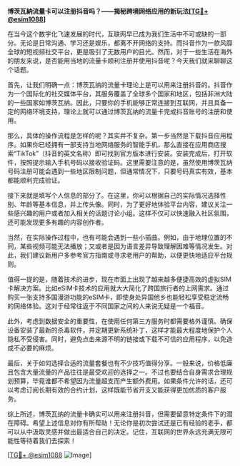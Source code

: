 **博茨瓦納流量卡可以注册抖音吗？——揭秘跨境网络应用的新玩法[[TG💪+ @esim1088](https://t.me/s/esim1088)]**

在当今这个数字化飞速发展的时代，互联网早已成为我们生活中不可或缺的一部分。无论是日常沟通、学习还是娱乐，都离不开网络的支持。而抖音作为一款风靡全球的短视频社交平台，更是吸引了无数用户的目光。然而，对于一些生活在海外的朋友来说，是否能用当地的流量卡顺利注册并使用抖音呢？今天我们就来聊聊这个话题。

首先，让我们明确一点：博茨瓦纳的流量卡理论上是可以用来注册抖音的。抖音作为一个国际化的社交媒体平台，其服务覆盖了全球多个国家和地区，包括非洲大陆的一些国家如博茨瓦纳。因此，只要你的手机能够正常连接到互联网，并且具备一定的网络环境支持，理论上就可以通过博茨瓦纳的流量卡完成抖音账号的注册和使用。

那么，具体的操作流程是怎样的呢？其实并不复杂。第一步当然是下载抖音应用程序。如果你已经拥有一部支持当地网络服务的智能手机，那么直接在应用商店搜索“TikTok”（抖音的英文名称）即可找到官方版本进行安装。安装完成后，打开软件，按照提示输入手机号码以接收验证码。这里需要注意的是，虽然使用博茨瓦纳号码注册可能会遇到一些地区限制问题，但通常情况下，只要号码真实有效，基本都能顺利完成验证。

接下来就是填写个人信息的部分了。在这里，你可以根据自己的实际情况选择性别、年龄等基本信息，并上传头像。同时，为了更好地体验平台内容，建议关注一些感兴趣的用户或者加入相关的话题讨论小组。这样不仅可以快速融入社区氛围，还可能发现更多有趣的内容创作者。

当然，在实际操作过程中，也有可能会遇到一些小插曲。例如，由于地理位置的不同，某些视频可能无法播放；又或者是因为语言差异导致理解困难等情况发生。对此，我们建议新用户多参考官方指南或寻求老用户的帮助，以便更快地适应平台规则。

值得一提的是，随着技术的进步，现在市面上出现了越来越多便捷高效的虚拟SIM卡解决方案。比如eSIM卡技术的应用就大大简化了跨国旅行者的上网需求。通过购买一张支持多国漫游功能的eSIM卡，即使身处异国他乡也能轻松享受稳定流畅的网络体验。这对于经常往返于不同国家之间的人来说无疑是一个福音。

此外，考虑到数据安全的重要性，在使用任何第三方服务时都需要格外谨慎。确保设备安装了最新的杀毒软件，并定期更新系统补丁，这样才能最大程度地保护个人隐私不受侵害。同时，避免点击来源不明的链接或下载不可信的应用程序，以免造成不必要的麻烦。

最后，关于如何选择合适的流量套餐也有不少技巧值得分享。一般来说，价格低廉且包含大量流量的产品往往是最受欢迎的选择之一。不过也要结合自身需求合理规划预算，毕竟谁都不希望因为流量超支而产生额外费用。如果条件允许的话，还可以考虑订阅长期有效的合约计划，这样既能节省开支又能获得更加优质的客户服务。

综上所述，博茨瓦纳的流量卡确实可以用来注册抖音，但需要留意特定条件下的潜在障碍。希望上述信息对你有所帮助！无论你是初次尝试还是已有经验的老手，都可以从中汲取灵感并做出最适合自己的决定。记住，互联网的世界永远充满无限可能性等待着我们去探索！

[[TG💪+ @esim1088](https://t.me/s/esim1088) ![Image](https://i.postimg.cc/4NQfJmqS/Snipaste-2025-05-13-00-14-12.png)]